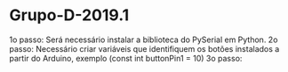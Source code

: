 # Grupo-D-2019.1
1o passo: Será necessário instalar a biblioteca do PySerial em Python.
2o passo: Necessário criar variáveis que identifiquem os botões instalados a partir do Arduino, exemplo (const int buttonPin1 = 10)
3o passo: 
